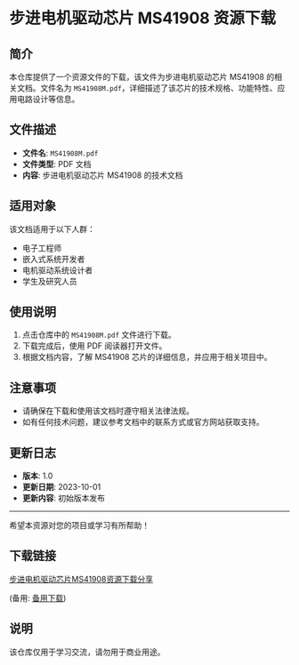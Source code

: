 # 步进电机驱动芯片 MS41908 资源下载

## 简介

本仓库提供了一个资源文件的下载，该文件为步进电机驱动芯片 MS41908 的相关文档。文件名为 `MS41908M.pdf`，详细描述了该芯片的技术规格、功能特性、应用电路设计等信息。

## 文件描述

- **文件名**: `MS41908M.pdf`
- **文件类型**: PDF 文档
- **内容**: 步进电机驱动芯片 MS41908 的技术文档

## 适用对象

该文档适用于以下人群：

- 电子工程师
- 嵌入式系统开发者
- 电机驱动系统设计者
- 学生及研究人员

## 使用说明

1. 点击仓库中的 `MS41908M.pdf` 文件进行下载。
2. 下载完成后，使用 PDF 阅读器打开文件。
3. 根据文档内容，了解 MS41908 芯片的详细信息，并应用于相关项目中。

## 注意事项

- 请确保在下载和使用该文档时遵守相关法律法规。
- 如有任何技术问题，建议参考文档中的联系方式或官方网站获取支持。

## 更新日志

- **版本**: 1.0
- **更新日期**: 2023-10-01
- **更新内容**: 初始版本发布

---

希望本资源对您的项目或学习有所帮助！

## 下载链接
[步进电机驱动芯片MS41908资源下载分享](https://pan.quark.cn/s/6b4a3c7c7478) 

(备用: [备用下载](https://pan.baidu.com/s/1f2hjC3SxYYv9QJ1zMNE-OQ?pwd=1234))

## 说明

该仓库仅用于学习交流，请勿用于商业用途。
